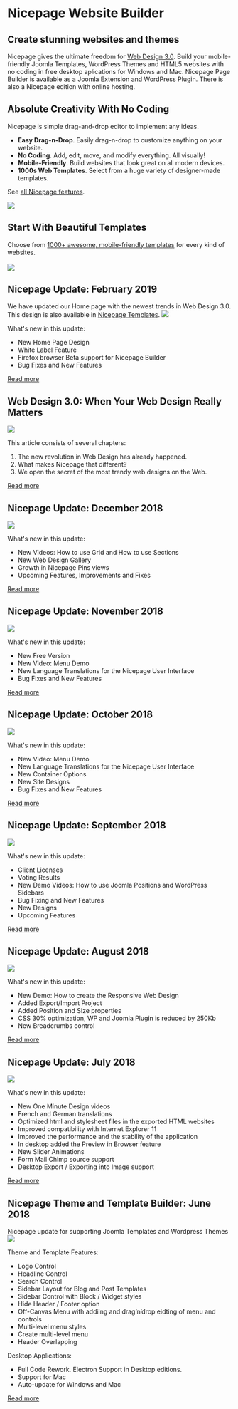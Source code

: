 # Nicepage Website Builder

## Create stunning websites and themes
Nicepage gives the ultimate freedom for <a href="https://nicepage.com/blog/detail/22994/web-design-3-0-when-your-web-design-really-matters">Web Design 3.0</a>.
Build your mobile-friendly Joomla Templates, WordPress Themes and HTML5 websites with no coding in free desktop aplications for Windows and Mac. Nicepage Page Builder is available as a Joomla Extension and WordPress Plugin. There is also a Nicepage edition with online hosting.

## Absolute Creativity With No Coding
Nicepage is simple drag-and-drop editor to implement any ideas.
* **Easy Drag-n-Drop**. Easily drag-n-drop to customize anything on your website.
* **No Coding**. Add, edit, move, and modify everything. All visually!
* **Mobile-Friendly**. Build websites that look great on all modern devices.
* **1000s Web Templates**. Select from a huge variety of designer-made templates.

See <a href="https://nicepage.com/doc/article/11912/key-features">all Nicepage features</a>.

<a href="https://nicepage.com/doc/article/11912/key-features"><img src="images/absolute-creativity-with-no-coding-with-free-nicepage-website-builder.gif"></a>

## Start With Beautiful Templates
Choose from <a href="https://nicepage.com/templates">1000+ awesome, mobile-friendly templates</a> for every kind of websites.
<br><br>
<a href="https://nicepage.com/templates"><img src="images/free-nicepage-templates.jpg"></a>

## Nicepage Update: February 2019
We have updated our Home page with the newest trends in Web Design 3.0. This design is also available in <a href="https://nicepage.com/blog/detail/22994/web-design-3-0-when-your-web-design-really-matters">Nicepage Templates</a>.
<a href="https://nicepage.com/questions/25017/nicepage-update-february-2019"><img src="images/Nicepage-home-page-with-the-newest-trends-in-Web-Design-3-0.jpg"></a>

What's new in this update:
* New Home Page Design
* White Label Feature
* Firefox browser Beta support for Nicepage Builder
* Bug Fixes and New Features

<a href="https://nicepage.com/questions/25017/nicepage-update-february-2019">Read more</a>

## Web Design 3.0: When Your Web Design Really Matters
<a href="https://nicepage.com/blog/detail/22994/web-design-3-0-when-your-web-design-really-matters"><img src="images/Web-Design-3-0-When-Your-Web-Design-Really-Matters.jpeg"></a>

This article consists of several chapters:
1. The new revolution in Web Design has already happened. 
2. What makes Nicepage that different? 
3. We open the secret of the most trendy web designs on the Web.

<a href="https://nicepage.com/blog/detail/22994/web-design-3-0-when-your-web-design-really-matters">Read more</a>

## Nicepage Update: December 2018
<a href="https://nicepage.com/questions/19980/nicepage-update-december-2018"><img src="images/Nicepage-web-design-templates-gallery.jpg"></a>

What's new in this update:
* New Videos: How to use Grid and How to use Sections
* New Web Design Gallery
* Growth in Nicepage Pins views
* Upcoming Features, Improvements and Fixes

<a href="https://nicepage.com/questions/19980/nicepage-update-december-2018">Read more</a>

## Nicepage Update: November 2018
<a href="https://nicepage.com/questions/16687/nicepage-update-nov-2018"><img src="images/Free-Nicepage-templates-on-pinterest.jpg"></a>

What's new in this update:
* New Free Version
* New Video: Menu Demo
* New Language Translations for the Nicepage User Interface
* Bug Fixes and New Features

<a href="https://nicepage.com/questions/16687/nicepage-update-nov-2018">Read more</a>

## Nicepage Update: October 2018
<a href="https://nicepage.com/questions/10239/nicepage-update-oct-2018"><img src="images/Nicepage-application-plugin-extension-user-interface-UI.png"></a>

What's new in this update:
* New Video: Menu Demo
* New Language Translations for the Nicepage User Interface
* New Container Options
* New Site Designs
* Bug Fixes and New Features

<a href="https://nicepage.com/questions/10239/nicepage-update-oct-2018">Read more</a>

## Nicepage Update: September 2018
<a href="https://nicepage.com/questions/7044/nicepage-update-sep-oct-2018"><img src="images/free-nicepage-templates-september.jpg"></a>

What's new in this update:
* Client Licenses
* Voting Results
* New Demo Videos: How to use Joomla Positions and WordPress Sidebars
* Bug Fixing and New Features
* New Designs
* Upcoming Features

<a href="https://nicepage.com/questions/7044/nicepage-update-sep-oct-2018">Read more</a>

## Nicepage Update: August 2018
<a href="https://nicepage.com/questions/5311/nicepage-update-august-september-2018"><img src="images/Nicepage-create-the-Responsive-Web-Design-for-each-device.jpg"></a>

What's new in this update:
* New Demo: How to create the Responsive Web Design
* Added Export/Import Project
* Added Position and Size properties
* CSS 30% optimization, WP and Joomla Plugin is reduced by 250Kb
* New Breadcrumbs control

<a href="https://nicepage.com/questions/5311/nicepage-update-august-september-2018">Read more</a>

## Nicepage Update: July 2018
<a href="https://nicepage.com/questions/2510/nicepage-update-17-jul-2018"><img src="images/how-to-create-web-design-3-0-in-a-minute.png"></a>

What's new in this update:
* New One Minute Design videos
* French and German translations
* Optimized html and stylesheet files in the exported HTML websites
* Improved compatibility with Internet Explorer 11
* Improved the performance and the stability of the application
* In desktop added the Preview in Browser feature
* New Slider Animations
* Form Mail Chimp source support
* Desktop Export / Exporting into Image support

<a href="https://nicepage.com/questions/2510/nicepage-update-17-jul-2018">Read more</a>

## Nicepage Theme and Template Builder: June 2018
Nicepage update for supporting Joomla Templates and Wordpress Themes
<a href="https://nicepage.com/questions/2488/nicepage-feature-update-june-2018"><img src="images/Nicepage-editor-for-wordpress-themes-and-joomla-templates.png"></a>

Theme and Template Features:
* Logo Control
* Headline Control
* Search Control
* Sidebar Layout for Blog and Post Templates
* Sidebar Control with Block / Widget styles
* Hide Header / Footer option
* Off-Canvas Menu with addiing and drag’n’drop eidting of menu and controls
* Multi-level menu styles
* Create multi-level menu
* Header Overlapping

Desktop Applications:
* Full Code Rework. Electron Support in Desktop editions.
* Support for Mac
* Auto-update for Windows and Mac

<a href="https://nicepage.com/questions/2488/nicepage-feature-update-june-2018">Read more</a>
